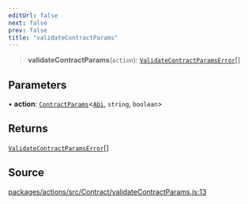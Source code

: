 ```yaml
---
editUrl: false
next: false
prev: false
title: "validateContractParams"
---
```


> **validateContractParams**(`action`): [`ValidateContractParamsError`](/reference/tevm/actions/type-aliases/validatecontractparamserror-1/)[]

## Parameters

• **action**: [`ContractParams`](/reference/tevm/actions/type-aliases/contractparams-1/)\<[`Abi`](/reference/tevm/utils/type-aliases/abi/), `string`, `boolean`\>

## Returns

[`ValidateContractParamsError`](/reference/tevm/actions/type-aliases/validatecontractparamserror-1/)[]

## Source

[packages/actions/src/Contract/validateContractParams.js:13](https://github.com/evmts/tevm-monorepo/blob/main/packages/actions/src/Contract/validateContractParams.js#L13)
